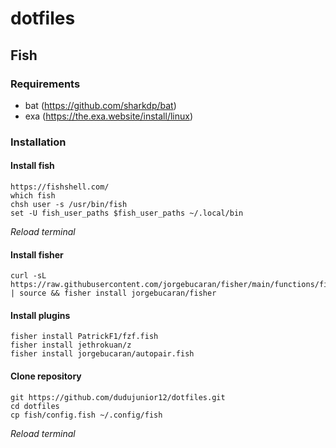# dotfiles

## Fish

### Requirements
- bat (https://github.com/sharkdp/bat)
- exa (https://the.exa.website/install/linux)

### Installation

#### Install fish
    https://fishshell.com/
    which fish
    chsh user -s /usr/bin/fish
    set -U fish_user_paths $fish_user_paths ~/.local/bin

*Reload terminal*

#### Install fisher
    curl -sL https://raw.githubusercontent.com/jorgebucaran/fisher/main/functions/fisher.fish | source && fisher install jorgebucaran/fisher

#### Install plugins
    fisher install PatrickF1/fzf.fish
    fisher install jethrokuan/z
    fisher install jorgebucaran/autopair.fish

#### Clone repository
    git https://github.com/dudujunior12/dotfiles.git
    cd dotfiles
    cp fish/config.fish ~/.config/fish

*Reload terminal*
